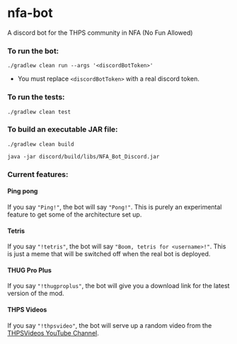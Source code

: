 # nfa-bot

A discord bot for the THPS community in NFA (No Fun Allowed)

### To run the bot:

```
./gradlew clean run --args '<discordBotToken>'
```

* You must replace `<discordBotToken>` with a real discord token.

### To run the tests:

```
./gradlew clean test
```

### To build an executable JAR file:

```
./gradlew clean build
```

```
java -jar discord/build/libs/NFA_Bot_Discord.jar
```

### Current features:

#### Ping pong

If you say `"Ping!"`, the bot will say `"Pong!"`. This is purely an experimental feature to get some of the architecture set up.

#### Tetris

If you say `"!tetris"`, the bot will say `"Boom, tetris for <username>!"`. This is just a meme that will be switched off when the real bot is deployed.

#### THUG Pro Plus

If you say `"!thugproplus"`, the bot will give you a download link for the latest version of the mod.

#### THPS Videos

If you say `"!thpsvideo"`, the bot will serve up a random video from the [THPSVideos YouTube Channel](https://www.youtube.com/THPSVideos).